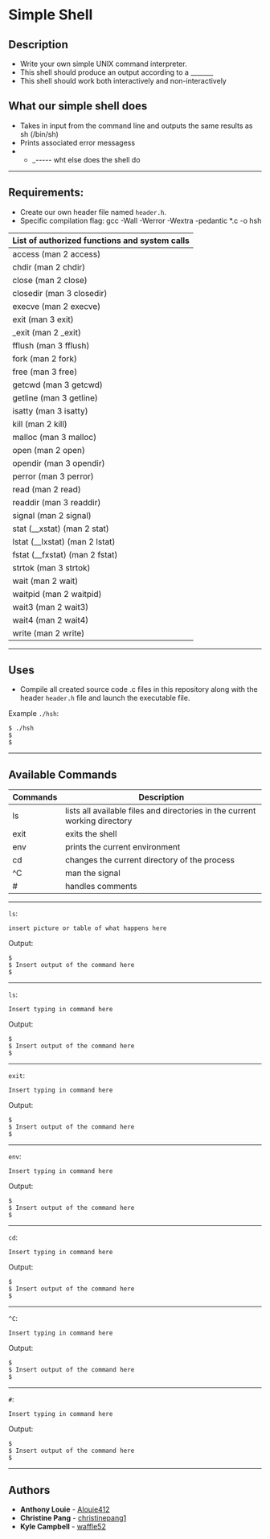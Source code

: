 # Simple Shell

## Description

* Write your own simple UNIX command interpreter.
* This shell should produce an output according to a _______
* This shell should work both interactively and non-interactively

## What our simple shell does

* Takes in input from the command line and outputs the same results
as sh (/bin/sh)
* Prints associated error messagess
* * _----- wht else does the shell do


---

## Requirements:

* Create our own header file named
``` header.h ```.
* Specific compilation flag: gcc -Wall -Werror -Wextra -pedantic *.c -o hsh

| List of authorized functions and system calls |
| --- |
| access (man 2 access)|
|chdir (man 2 chdir)|
|close (man 2 close)|
|closedir (man 3 closedir)|
|execve (man 2 execve)|
|exit (man 3 exit)|
|_exit (man 2 _exit)|
|fflush (man 3 fflush)|
|fork (man 2 fork)|
|free (man 3 free)|
|getcwd (man 3 getcwd)|
|getline (man 3 getline)|
|isatty (man 3 isatty)|
|kill (man 2 kill)|
|malloc (man 3 malloc)|
|open (man 2 open)|
|opendir (man 3 opendir)|
|perror (man 3 perror)|
|read (man 2 read)|
|readdir (man 3 readdir)|
|signal (man 2 signal)|
|stat (__xstat) (man 2 stat)|
|lstat (__lxstat) (man 2 lstat)|
|fstat (__fxstat) (man 2 fstat)|
|strtok (man 3 strtok)|
|wait (man 2 wait)|
|waitpid (man 2 waitpid)|
|wait3 (man 2 wait3)|
|wait4 (man 2 wait4)|
|write (man 2 write)|

---
## Uses

* Compile all created source code .c files in this repository along with the
header
```header.h```
file and launch the executable file.

Example ```./hsh```:
```
$ ./hsh
$
$
```
---
## Available Commands


| Commands | Description |
--- | --- |
ls | lists all available files and directories in the current working directory
exit | exits the shell
env | prints the current environment
cd | changes the current directory of the process
^C | man the signal
# | handles comments

---
```ls```:
```
insert picture or table of what happens here
```
Output:
```
$
$ Insert output of the command here
$
```
---

```ls```:
```
Insert typing in command here
```
Output:
```
$
$ Insert output of the command here
$
```
---

```exit```:
```
Insert typing in command here
```
Output:
```
$
$ Insert output of the command here
$
```

---

```env```:
```
Insert typing in command here
```
Output:
```
$
$ Insert output of the command here
$
```
___

```cd```:
```
Insert typing in command here
```
Output:
```
$
$ Insert output of the command here
$
```
---
```^C```:
```
Insert typing in command here
```
Output:
```
$
$ Insert output of the command here
$
```
---
```#```:
```
Insert typing in command here
```
Output:
```
$
$ Insert output of the command here
$
```

---

## Authors

* **Anthony Louie** - [Alouie412](https://github.com/Alouie412)
* **Christine Pang** - [christinepang1](https://github.com/christinepang1)
* **Kyle Campbell** - [waffle52](https://github.com/waffle52)